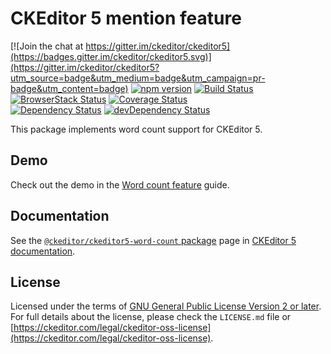 CKEditor 5 mention feature
===========================

[![Join the chat at https://gitter.im/ckeditor/ckeditor5](https://badges.gitter.im/ckeditor/ckeditor5.svg)](https://gitter.im/ckeditor/ckeditor5?utm_source=badge&utm_medium=badge&utm_campaign=pr-badge&utm_content=badge)
[![npm version](https://badge.fury.io/js/%40ckeditor%2Fckeditor5-word-count.svg)](https://www.npmjs.com/package/@ckeditor/ckeditor5-word-count)
[![Build Status](https://travis-ci.org/ckeditor/ckeditor5-word-count.svg?branch=master)](https://travis-ci.org/ckeditor/ckeditor5-word-count)
[![BrowserStack Status](https://automate.browserstack.com/automate/badge.svg?badge_key=d3hvenZqQVZERFQ5d09FWXdyT0ozVXhLaVltRFRjTTUyZGpvQWNmWVhUUT0tLUZqNlJ1YWRUd0RvdEVOaEptM1B2Q0E9PQ==--c9d3dee40b9b4471ff3fb516d9ecf8d09292c7e0)](https://automate.browserstack.com/public-build/d3hvenZqQVZERFQ5d09FWXdyT0ozVXhLaVltRFRjTTUyZGpvQWNmWVhUUT0tLUZqNlJ1YWRUd0RvdEVOaEptM1B2Q0E9PQ==--c9d3dee40b9b4471ff3fb516d9ecf8d09292c7e0)
[![Coverage Status](https://coveralls.io/repos/github/ckeditor/ckeditor5-word-count/badge.svg?branch=master)](https://coveralls.io/github/ckeditor/ckeditor5-word-count?branch=master)
<br>
[![Dependency Status](https://david-dm.org/ckeditor/ckeditor5-word-count/status.svg)](https://david-dm.org/ckeditor/ckeditor5-word-count)
[![devDependency Status](https://david-dm.org/ckeditor/ckeditor5-word-count/dev-status.svg)](https://david-dm.org/ckeditor/ckeditor5-word-count?type=dev)

This package implements word count support for CKEditor 5.

## Demo

Check out the demo in the [Word count feature](https://ckeditor.com/docs/ckeditor5/latest/features/word-count.html) guide.

## Documentation

See the [`@ckeditor/ckeditor5-word-count` package](https://ckeditor.com/docs/ckeditor5/latest/api/word-count.html) page in [CKEditor 5 documentation](https://ckeditor.com/docs/ckeditor5/latest/).

## License

Licensed under the terms of [GNU General Public License Version 2 or later](http://www.gnu.org/licenses/gpl.html). For full details about the license, please check the `LICENSE.md` file or [https://ckeditor.com/legal/ckeditor-oss-license](https://ckeditor.com/legal/ckeditor-oss-license).
